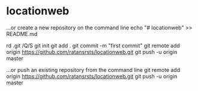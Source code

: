 # locationweb

…or create a new repository on the command line
echo "# locationweb" >> README.md

rd .git /Q/S
git init
git add .
git commit -m "first commit"
git remote add origin https://github.com/ratansrsts/locationweb.git
git push -u origin master


…or push an existing repository from the command line
git remote add origin https://github.com/ratansrsts/locationweb.git
git push -u origin master
